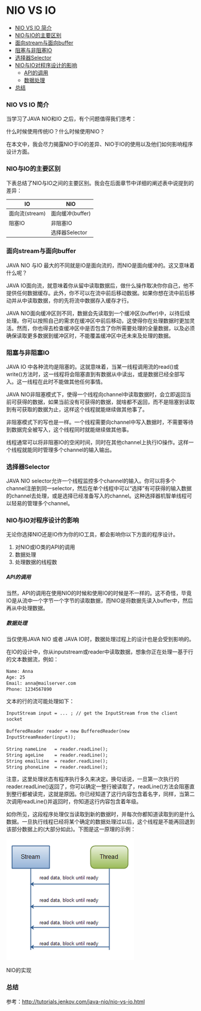 # NIO VS IO

- [NIO VS IO 简介](#nio-vs-io-简介)
- [NIO与IO的主要区别](#nio与io的主要区别)
- [面向stream与面向buffer](#面向stream与面向buffer)
- [阻塞与非阻塞IO](#阻塞与非阻塞io)
- [选择器Selector](#选择器selector)
- [NIO与IO对程序设计的影响](#nio与io对程序设计的影响)
  - [API的调用](#api的调用)
  - [数据处理](#数据处理)
- [总结](#总结)

### NIO VS IO 简介

当学习了JAVA NIO和IO 之后，有个问题值得我们思考：

什么时候使用传统IO？什么时候使用NIO？

在本文中，我会尽力揭露NIO于IO的差异、NIO于IO的使用以及他们如何影响程序设计方面。

### NIO与IO的主要区别

下表总结了NIO与IO之间的主要区别。我会在后面章节中详细的阐述表中说提到的差异：

| IO | NIO |
| - | - |
| 面向流(stream) | 面向缓冲(buffer) |
| 阻塞IO | 非阻塞IO |
|  | 选择器Selector |

### 面向stream与面向buffer

JAVA NIO 与IO 最大的不同就是IO是面向流的，而NIO是面向缓冲的。这又意味着什么呢？

JAVA IO面向流，就意味着你从留中读取数据后，做什么操作取决你你自己，他不提供任何数据缓存。此外，你不可以在流中前后移动数据。如果你想在流中前后移动并从中读取数据，你的先将流中数据存入缓存才行。

JAVA NIO面向缓冲区则不同，数据会先读取到一个缓冲区(buffer)中，以待后续处理。你可以按照自己的需求在缓冲区中前后移动，这使得你在处理数据时更加灵活。然而，你也得去检查缓冲区中是否包含了你所需要处理的全量数据，以及必须确保读取更多数据到缓冲区时，不能覆盖缓冲区中还未来及处理的数据。

### 阻塞与非阻塞IO

JAVA IO 中各种流均是阻塞的。这就意味着，当某一线程调用流的read()或write()方法时，这一线程将会阻塞直到有数据从中读出，或是数据已经全部写入。这一线程在此时不能做其他任何事情。

JAVA NIO非阻塞模式下，使得一个线程向channel中读取数据时，会立即返回当前可获得的数据，如果当前没有可获得的数据，就啥都不返回，而不是阻塞到读取到有可获取的数据为止，这样这个线程就能继续做其他事了。

非阻塞模式下的写也是一样。一个线程需要向channel中写入数据时，不需要等待到数据完全被写入，这个线程同时就能继续做其他事。

线程通常可以将非阻塞IO的空闲时间，同时在其他channel上执行IO操作。这样一个线程就能同时管理多个channel的输入输出。

### 选择器Selector

JAVA NIO selector允许一个线程监控多个channel的输入。你可以将多个channel注册到同一selector，然后在单个线程中可以“选择”有可获得的输入数据的channel去处理，或是选择已经准备写入的channel。这种选择器机智单线程可以轻易的管理多个channel。

### NIO与IO对程序设计的影响

无论你选择NIO还是IO作为你的IO工具，都会影响你以下方面的程序设计。
1. 对NIO或IO类的API的调用
2. 数据处理
3. 处理数据的线程数

##### API的调用

当然，API的调用在使用NIO的时候和使用IO的时候是不一样的。这不奇怪，毕竟IO是从流中一个字节一个字节的读取数据，而NIO是将数据先读入buffer中，然后再从中处理数据。

##### 数据处理

当仅使用JAVA NIO 或者 JAVA IO时，数据处理过程上的设计也是会受到影响的。

在IO的设计中，你从inputstream或reader中读取数据，想象你正在处理一基于行的文本数据流，例如：

```
Name: Anna
Age: 25
Email: anna@mailserver.com
Phone: 1234567890
```

文本的行的流可能处理如下：
```
InputStream input = ... ; // get the InputStream from the client socket

BufferedReader reader = new BufferedReader(new InputStreamReader(input));

String nameLine   = reader.readLine();
String ageLine    = reader.readLine();
String emailLine  = reader.readLine();
String phoneLine  = reader.readLine();
```

注意，这里处理状态有程序执行多久来决定。换句话说，一旦第一次执行的reader.readLine()返回了，你可以确定一整行被读取了，readLine()方法会阻塞直到整行都被读完，这就是原因。你已经知道了这行内容包含着名字，同样，当第二次调用readLine()并返回时，你知道这行内容包含着年级。

如你所见，这段程序处理仅当读取到新的数据时，并每次你都知道读取到的是什么数据。一旦执行线程已经将某个确定的数据处理过以后，这个线程是不能再回退到该部分数据上的(大部分如此)。下图是这一原理的示例：

![](./pic/nio-vs-io-1.png)

NIO的实现

### 总结

参考：<http://tutorials.jenkov.com/java-nio/nio-vs-io.html>

